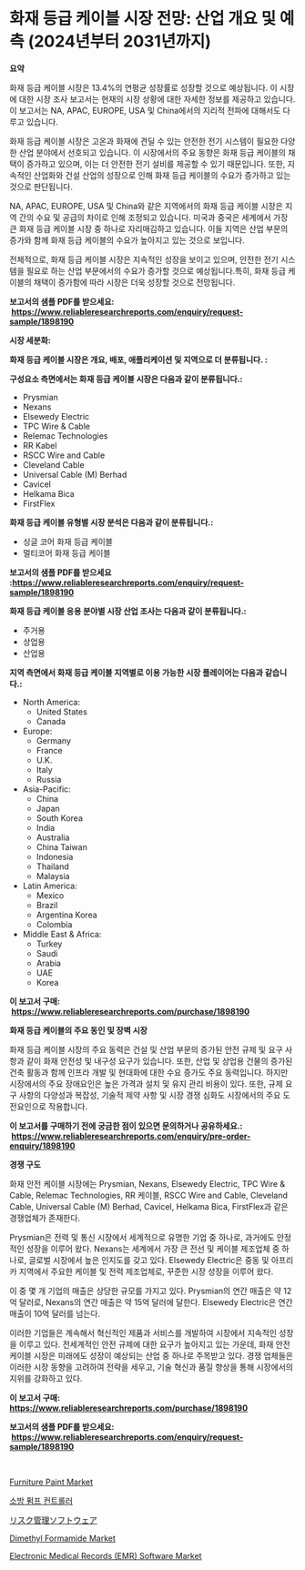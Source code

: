 <p><h1>화재 등급 케이블 시장 전망: 산업 개요 및 예측 (2024년부터 2031년까지)</h1></p><p><strong>요약</strong></p>
<p><p>화재 등급 케이블 시장은 13.4%의 연평균 성장률로 성장할 것으로 예상됩니다. 이 시장에 대한 시장 조사 보고서는 현재의 시장 상황에 대한 자세한 정보를 제공하고 있습니다. 이 보고서는 NA, APAC, EUROPE, USA 및 China에서의 지리적 전파에 대해서도 다루고 있습니다.</p><p>화재 등급 케이블 시장은 고온과 화재에 견딜 수 있는 안전한 전기 시스템이 필요한 다양한 산업 분야에서 선호되고 있습니다. 이 시장에서의 주요 동향은 화재 등급 케이블의 채택이 증가하고 있으며, 이는 더 안전한 전기 설비를 제공할 수 있기 때문입니다. 또한, 지속적인 산업화와 건설 산업의 성장으로 인해 화재 등급 케이블의 수요가 증가하고 있는 것으로 판단됩니다.</p><p>NA, APAC, EUROPE, USA 및 China와 같은 지역에서의 화재 등급 케이블 시장은 지역 간의 수요 및 공급의 차이로 인해 조정되고 있습니다. 미국과 중국은 세계에서 가장 큰 화재 등급 케이블 시장 중 하나로 자리매김하고 있습니다. 이들 지역은 산업 부문의 증가와 함께 화재 등급 케이블의 수요가 높아지고 있는 것으로 보입니다.</p><p>전체적으로, 화재 등급 케이블 시장은 지속적인 성장을 보이고 있으며, 안전한 전기 시스템을 필요로 하는 산업 부문에서의 수요가 증가할 것으로 예상됩니다.특히, 화재 등급 케이블의 채택이 증가함에 따라 시장은 더욱 성장할 것으로 전망됩니다.</p></p>
<p><strong>보고서의 샘플 PDF를 받으세요: &nbsp;<a href="https://www.reliableresearchreports.com/enquiry/request-sample/1898190">https://www.reliableresearchreports.com/enquiry/request-sample/1898190</a></strong></p>
<p><strong>시장 세분화:</strong></p>
<p><strong> 화재 등급 케이블 시장은 개요, 배포, 애플리케이션 및 지역으로 더 분류됩니다. :</strong></p>
<p><strong>구성요소 측면에서는 화재 등급 케이블 시장은 다음과 같이 분류됩니다.:</strong></p>
<p><ul><li>Prysmian</li><li>Nexans</li><li>Elsewedy Electric</li><li>TPC Wire & Cable</li><li>Relemac Technologies</li><li>RR Kabel</li><li>RSCC Wire and Cable</li><li>Cleveland Cable</li><li>Universal Cable (M) Berhad</li><li>Cavicel</li><li>Helkama Bica</li><li>FirstFlex</li></ul></p>
<p><strong> 화재 등급 케이블 유형별 시장 분석은 다음과 같이 분류됩니다.:</strong></p>
<p><ul><li>싱글 코어 화재 등급 케이블</li><li>멀티코어 화재 등급 케이블</li></ul></p>
<p><strong>보고서의 샘플 PDF를 받으세요 :<a href="https://www.reliableresearchreports.com/enquiry/request-sample/1898190">https://www.reliableresearchreports.com/enquiry/request-sample/1898190</a></strong></p>
<p><strong> 화재 등급 케이블 응용 분야별 시장 산업 조사는 다음과 같이 분류됩니다.:</strong></p>
<p><ul><li>주거용</li><li>상업용</li><li>산업용</li></ul></p>
<p><strong>지역 측면에서 화재 등급 케이블 지역별로 이용 가능한 시장 플레이어는 다음과 같습니다.:</strong></p>
<p><ul>
    <li>
        North America:
        <ul>
            <li>United States</li>
            <li>Canada</li>
        </ul>
    </li>
    <li>
        Europe:
        <ul>
            <li>Germany</li>
            <li>France</li>
            <li>U.K.</li>
            <li>Italy</li>
            <li>Russia</li>
        </ul>
    </li>
    <li>
        Asia-Pacific:
        <ul>
            <li>China</li>
            <li>Japan</li>
            <li>South Korea</li>
            <li>India</li>
            <li>Australia</li>
            <li>China Taiwan</li>
            <li>Indonesia</li>
            <li>Thailand</li>
            <li>Malaysia</li>
        </ul>
    </li>
    <li>
        Latin America:
        <ul>
            <li>Mexico</li>
            <li>Brazil</li>
            <li>Argentina Korea</li>
            <li>Colombia</li>
        </ul>
    </li>
    <li>
        Middle East & Africa:
        <ul>
            <li>Turkey</li>
            <li>Saudi</li>
            <li>Arabia</li>
            <li>UAE</li>
            <li>Korea</li>
        </ul>
    </li>
    </ul></p>
<p><strong>이 보고서 구매: &nbsp;<a href="https://www.reliableresearchreports.com/purchase/1898190">https://www.reliableresearchreports.com/purchase/1898190</a></strong></p>
<p><strong>화재 등급 케이블의 주요 동인 및 장벽 시장</strong></p>
<p><p>화재 등급 케이블 시장의 주요 동력은 건설 및 산업 부문의 증가된 안전 규제 및 요구 사항과 같이 화재 안전성 및 내구성 요구가 있습니다. 또한, 산업 및 상업용 건물의 증가된 건축 활동과 함께 인프라 개발 및 현대화에 대한 수요 증가도 주요 동력입니다. 하지만 시장에서의 주요 장애요인은 높은 가격과 설치 및 유지 관리 비용이 있다. 또한, 규제 요구 사항의 다양성과 복잡성, 기술적 제약 사항 및 시장 경쟁 심화도 시장에서의 주요 도전요인으로 작용합니다.</p></p>
<p><strong>이 보고서를 구매하기 전에 궁금한 점이 있으면 문의하거나 공유하세요.: &nbsp;<a href="https://www.reliableresearchreports.com/enquiry/pre-order-enquiry/1898190">https://www.reliableresearchreports.com/enquiry/pre-order-enquiry/1898190</a></strong></p>
<p><strong>경쟁 구도</strong></p>
<p><p>화재 안전 케이블 시장에는 Prysmian, Nexans, Elsewedy Electric, TPC Wire & Cable, Relemac Technologies, RR 케이블, RSCC Wire and Cable, Cleveland Cable, Universal Cable (M) Berhad, Cavicel, Helkama Bica, FirstFlex과 같은 경쟁업체가 존재한다. </p><p>Prysmian은 전력 및 통신 시장에서 세계적으로 유명한 기업 중 하나로, 과거에도 안정적인 성장을 이루어 왔다. Nexans는 세계에서 가장 큰 전선 및 케이블 제조업체 중 하나로, 글로벌 시장에서 높은 인지도를 갖고 있다. Elsewedy Electric은 중동 및 아프리카 지역에서 주요한 케이블 및 전력 제조업체로, 꾸준한 시장 성장을 이루어 왔다.</p><p>이 중 몇 개 기업의 매출은 상당한 규모를 가지고 있다. Prysmian의 연간 매출은 약 12억 달러로, Nexans의 연간 매출은 약 15억 달러에 달한다. Elsewedy Electric은 연간 매출이 10억 달러를 넘는다.</p><p>이러한 기업들은 계속해서 혁신적인 제품과 서비스를 개발하여 시장에서 지속적인 성장을 이루고 있다. 전세계적인 안전 규제에 대한 요구가 높아지고 있는 가운데, 화재 안전 케이블 시장은 미래에도 성장이 예상되는 산업 중 하나로 주목받고 있다. 경쟁 업체들은 이러한 시장 동향을 고려하여 전략을 세우고, 기술 혁신과 품질 향상을 통해 시장에서의 지위를 강화하고 있다.</p></p>
<p><strong>이 보고서 구매: &nbsp; <a href="https://www.reliableresearchreports.com/purchase/1898190">https://www.reliableresearchreports.com/purchase/1898190</a></strong></p>
<p><strong>보고서의 샘플 PDF를 받으세요: &nbsp;<a href="https://www.reliableresearchreports.com/enquiry/request-sample/1898190">https://www.reliableresearchreports.com/enquiry/request-sample/1898190</a></strong><strong></strong></p>
<p>&nbsp;</p>
<p><p><a href="https://github.com/bmorecock/Market-Research-Report-List-2/blob/main/furniture-paint-market.md">Furniture Paint Market</a></p><p><a href="https://github.com/vs10l4sfg5c/Market-Research-Report-List-1/blob/main/5169591194075.md">소방 펌프 컨트롤러</a></p><p><a href="https://github.com/zekaoe592392/Market-Research-Report-List-1/blob/main/8775750194350.md">リスク管理ソフトウェア</a></p><p><a href="https://github.com/Krish2023na/Market-Research-Report-List-3/blob/main/dimethyl-formamide-market.md">Dimethyl Formamide Market</a></p><p><a href="https://issuu.com/reportprime-2/docs/electronic-medical-records-emr-software-market-siz">Electronic Medical Records (EMR) Software Market</a></p></p>